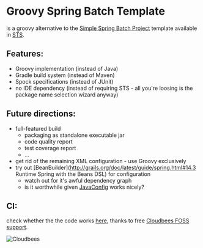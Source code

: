 Groovy Spring Batch Template
============================

is a groovy alternative to the [Simple Spring Batch Project](http://static.springsource.org/spring-batch/getting-started.html) 
template available in [STS](http://www.springsource.com/developer/sts).

Features:
---------

* Groovy implementation (instead of Java)
* Gradle build system (instead of Maven)
* Spock specifications (instead of JUnit)
* no IDE dependency (instead of requiring STS - all you're loosing is the package name selection wizard anyway)  

Future directions:
------------------

* full-featured build
	* packaging as standalone executable jar
	* code quality report
	* test coverage report
	* ...
* get rid of the remaining XML configuration - use Groovy exclusively
* try out [BeanBuilder](http://grails.org/doc/latest/guide/spring.html#14.3 Runtime Spring with the Beans DSL) for configuration
	* watch out for it's awful dependency graph
	* is it worthwhile given [JavaConfig](http://static.springsource.org/spring/docs/3.1.x/spring-framework-reference/html/beans.html#beans-java) works nicely? 
	
	
CI:
-----

check whether the the code works [here](https://robokasofoss.ci.cloudbees.com/job/groovy-spring-batch-template/),
thanks to free [Cloudbees FOSS support](http://www.cloudbees.com/foss).

![Cloudbees](http://web-static-cloudfront.s3.amazonaws.com/images/badges/BuiltOnDEV.png)